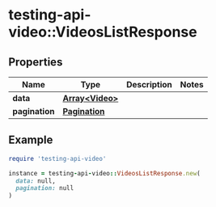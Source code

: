 # testing-api-video::VideosListResponse

## Properties

| Name | Type | Description | Notes |
| ---- | ---- | ----------- | ----- |
| **data** | [**Array&lt;Video&gt;**](Video.md) |  |  |
| **pagination** | [**Pagination**](Pagination.md) |  |  |

## Example

```ruby
require 'testing-api-video'

instance = testing-api-video::VideosListResponse.new(
  data: null,
  pagination: null
)
```

